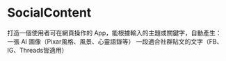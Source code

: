 # SocialContent
打造一個使用者可在網頁操作的 App，能根據輸入的主題或關鍵字，自動產生：  一張 AI 圖像（Pixar風格、風景、心靈語錄等）  一段適合社群貼文的文字（FB、IG、Threads皆適用）
